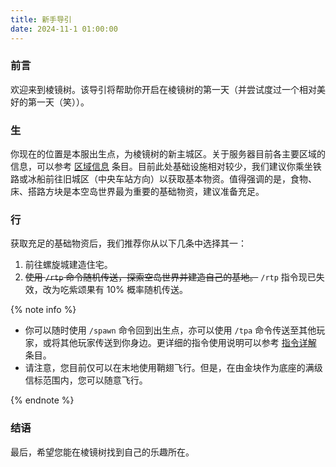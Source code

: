 ```yaml
---
title: 新手导引
date: 2024-11-1 01:00:00
---
```


### 前言

欢迎来到棱镜树。该导引将帮助你开启在棱镜树的第一天（并尝试度过一个相对美好的第一天（笑））。

### 生

你现在的位置是本服出生点，为棱镜树的新主城区。关于服务器目前各主要区域的信息，可以参考 [区域信息](/docs/introduction/areas.html) 条目。目前此处基础设施相对较少，我们建议你乘坐铁路或冰船前往旧城区（中央车站方向）以获取基本物资。值得强调的是，食物、床、搭路方块是本空岛世界最为重要的基础物资，建议准备充足。

### 行

获取充足的基础物资后，我们推荐你从以下几条中选择其一：

1. 前往螺旋城建造住宅。
2. ~~使用 `/rtp` 命令随机传送，探索空岛世界并建造自己的基地。~~ `/rtp` 指令现已失效，改为吃紫颂果有 10% 概率随机传送。

{% note info %}

- 你可以随时使用 `/spawn` 命令回到出生点，亦可以使用 `/tpa` 命令传送至其他玩家，或将其他玩家传送到你身边。更详细的指令使用说明可以参考 [指令详解](/docs/introduction/commands.html) 条目。
- 请注意，您目前仅可以在末地使用鞘翅飞行。但是，在由金块作为底座的满级信标范围内，您可以随意飞行。

{% endnote %}

### 结语

最后，希望您能在棱镜树找到自己的乐趣所在。
